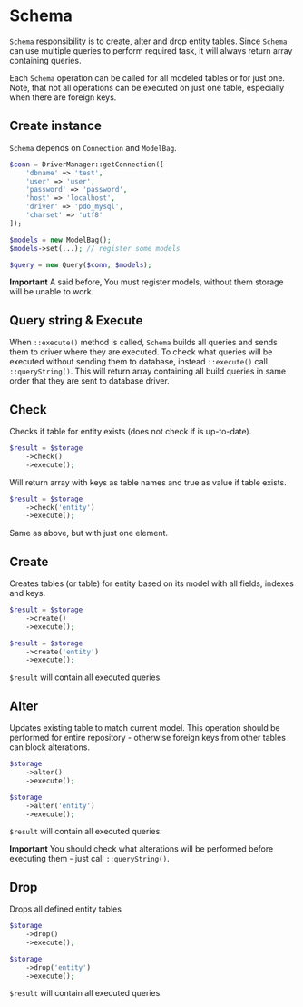 # Schema

`Schema` responsibility is to create, alter and drop entity tables.
Since `Schema` can use multiple queries to perform required task, it will always return array containing queries.

Each `Schema` operation can be called for all modeled tables or for just one.
Note, that not all operations can be executed on just one table, especially when there are foreign keys.

## Create instance

`Schema` depends on `Connection` and `ModelBag`.

```php
$conn = DriverManager::getConnection([
    'dbname' => 'test',
    'user' => 'user',
    'password' => 'password',
    'host' => 'localhost',
    'driver' => 'pdo_mysql',
    'charset' => 'utf8'
]);

$models = new ModelBag();
$models->set(...); // register some models

$query = new Query($conn, $models);

```

**Important**
A said before, You must register models, without them storage will be unable to work.

## Query string & Execute

When `::execute()` method is called, `Schema` builds all queries and sends them to driver where they are executed.
To check what queries will be executed without sending them to database, instead `::execute()` call `::queryString()`.
This will return array containing all build queries in same order that they are sent to database driver.

## Check

Checks if table for entity exists (does not check if is up-to-date).

```php
$result = $storage
	->check()
	->execute();
```

Will return array with keys as table names and true as value if table exists.


```php
$result = $storage
	->check('entity')
	->execute();
```
Same as above, but with just one element.

## Create
Creates tables (or table) for entity based on its model with all fields, indexes and keys.

```php
$result = $storage
	->create()
	->execute();
```

```php
$result = $storage
	->create('entity')
	->execute();
```

`$result` will contain all executed queries.

## Alter

Updates existing table to match current model.
This operation should be performed for entire repository - otherwise foreign keys from other tables can block alterations.

```php
$storage
	->alter()
	->execute();
```

```php
$storage
	->alter('entity')
	->execute();
```

`$result` will contain all executed queries.

**Important**
You should check what alterations will be performed before executing them - just call `::queryString()`.

## Drop

Drops all defined entity tables

```php
$storage
	->drop()
	->execute();
```

```php
$storage
	->drop('entity')
	->execute();
```

`$result` will contain all executed queries.
